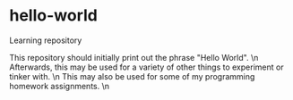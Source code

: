 # hello-world
Learning repository

This repository should initially print out the phrase "Hello World". \n
Afterwards, this may be used for a variety of other things to experiment or tinker with. \n
This may also be used for some of my programming homework assignments. \n
